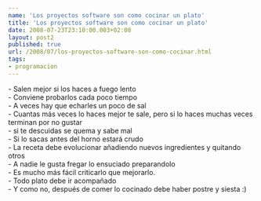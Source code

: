 ```yaml
---
name: 'Los proyectos software son como cocinar un plato'
title: 'Los proyectos software son como cocinar un plato'
date: 2008-07-23T23:10:00.003+02:00
layout: post2
published: true
url: /2008/07/los-proyectos-software-son-como-cocinar.html
tags: 
- programacion
---
```


\- Salen mejor si los haces a fuego lento  
\- Conviene probarlos cada poco tiempo  
\- A veces hay que echarles un poco de sal  
\- Cuantas más veces lo haces mejor te sale, pero si lo haces muchas veces terminan por no gustar  
\- si te descuidas se quema y sabe mal  
\- Si lo sacas antes del horno estará crudo  
\- La receta debe evolucionar añadiendo nuevos ingredientes y quitando otros  
\- A nadie le gusta fregar lo ensuciado preparandolo  
\- Es mucho más fácil criticarlo que mejorarlo.  
\- Todo plato debe ir acompañado  
\- Y como no, después de comer lo cocinado debe haber postre y siesta :)